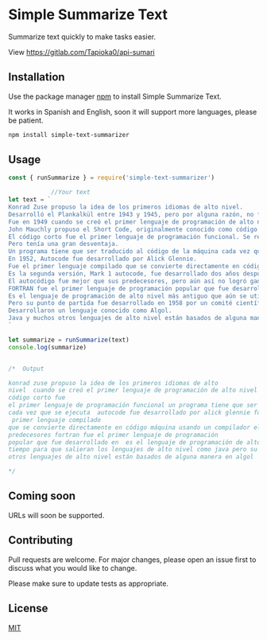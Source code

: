 # Simple Summarize Text

Summarize text quickly to make tasks easier.

View https://gitlab.com/Tapioka0/api-sumari

## Installation

Use the package manager [npm](https://nodejs.org/en/) to install Simple Summarize Text.

It works in Spanish and English, soon it will support more languages, please be patient.



```bash
npm install simple-text-summarizer
```

## Usage

```js
const { runSummarize } = require('simple-text-summarizer')

            //Your text
let text = `
Konrad Zuse propuso la idea de los primeros idiomas de alto nivel.
Desarrolló el Plankalkül entre 1943 y 1945, pero por alguna razón, no fue implementado.
Fue en 1949 cuando se creó el primer lenguaje de programación de alto nivel para computadoras electrónicas.
John Mauchly propuso el Short Code, originalmente conocido como código breve y fue implementado por William F Schmidt.
El código corto fue el primer lenguaje de programación funcional. Se representaba en una expresión matemática comprensible para los humanos.
Pero tenía una gran desventaja.
Un programa tiene que ser traducido al código de la máquina cada vez que se ejecuta. Este era un proceso mucho más lento.
En 1952, Autocode fue desarrollado por Alick Glennie.
Fue el primer lenguaje compilado que se convierte directamente en código máquina usando un compilador.
Es la segunda versión, Mark 1 autocode, fue desarrollado dos años después por R.A. Brooker para Mark 1.
El autocódigo fue mejor que sus predecesores, pero aún así no logró ganar popularidad.
FORTRAN fue el primer lenguaje de programación popular que fue desarrollado en 1954 por un equipo de IBM.
Es el lenguaje de programación de alto nivel más antiguo que aún se utiliza. Todavía había tiempo para que salieran los lenguajes de alto nivel como Java, C y C++.
Pero su punto de partida fue desarrollado en 1958 por un comité científico de investigación y usos científicos.
Desarrollaron un lenguaje conocido como Algol.
Java y muchos otros lenguajes de alto nivel están basados de alguna manera en Algol.
`

let summarize = runSummarize(text)
console.log(summarize)


/*  Output

konrad zuse propuso la idea de los primeros idiomas de alto 
nivel  cuando se creó el primer lenguaje de programación de alto nivel para computadoras electrónicas el 
código corto fue 
el primer lenguaje de programación funcional un programa tiene que ser traducido al código de la máquina 
cada vez que se ejecuta  autocode fue desarrollado por alick glennie fue el
 primer lenguaje compilado 
que se convierte directamente en código máquina usando un compilador el autocódigo fue mejor que sus 
predecesores fortran fue el primer lenguaje de programación 
popular que fue desarrollado en  es el lenguaje de programación de alto nivel más antiguo que aún se utiliza  todavía había 
tiempo para que salieran los lenguajes de alto nivel como java pero su punto de partida fue desarrollado en  java y muchos 
otros lenguajes de alto nivel están basados de alguna manera en algol

*/
```


## Coming soon
URLs will soon be supported.



## Contributing
Pull requests are welcome. For major changes, please open an issue first to discuss what you would like to change.

Please make sure to update tests as appropriate.

## License
[MIT](https://choosealicense.com/licenses/mit/)
